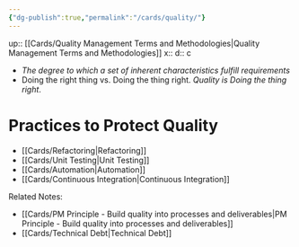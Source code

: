 ```yaml
---
{"dg-publish":true,"permalink":"/cards/quality/"}
---
```


up:: [[Cards/Quality Management Terms and Methodologies\|Quality Management Terms and Methodologies]] 
x:: 
d:: c

- *The degree to which a set of inherent characteristics fulfill requirements*
- Doing the right thing vs. Doing the thing right. *Quality is Doing the thing right*. 


# Practices to Protect Quality

- [[Cards/Refactoring\|Refactoring]]
- [[Cards/Unit Testing\|Unit Testing]]
- [[Cards/Automation\|Automation]]
- [[Cards/Continuous Integration\|Continuous Integration]]

Related Notes:
- [[Cards/PM Principle - Build quality into processes and deliverables\|PM Principle - Build quality into processes and deliverables]] 
- [[Cards/Technical Debt\|Technical Debt]] 